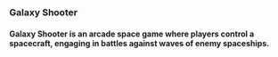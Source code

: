 ### Galaxy Shooter
 
 #### Galaxy Shooter is an arcade space game where players control a spacecraft, engaging in battles against waves of enemy spaceships. 

